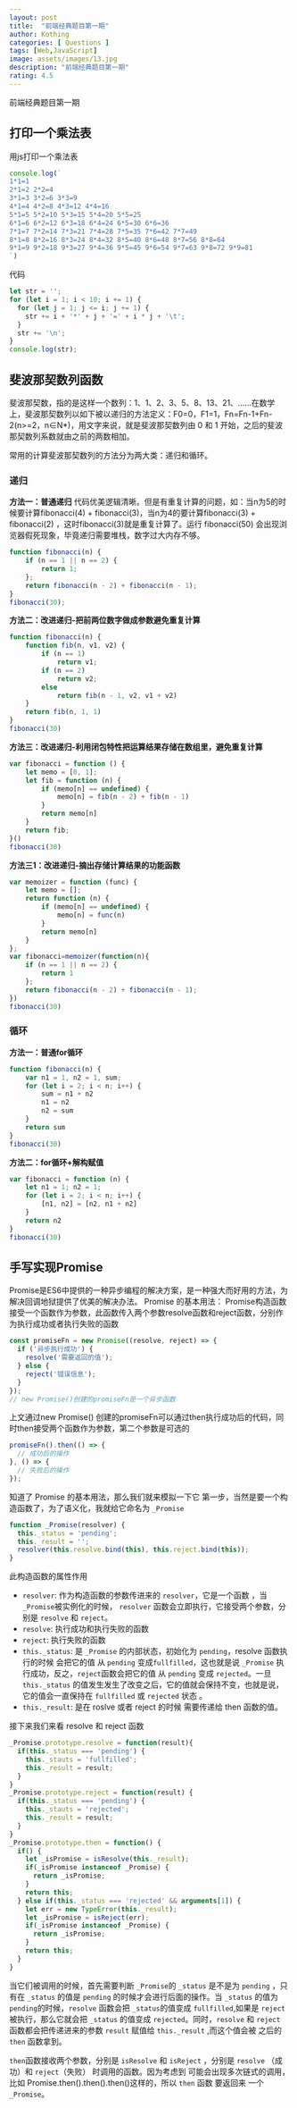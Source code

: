 ```yaml
---
layout: post
title:  "前端经典题目第一期"
author: Kothing
categories: [ Questions ]
tags: [Web,JavaScript]
image: assets/images/13.jpg
description: "前端经典题目第一期"
rating: 4.5
---
```

前端经典题目第一期

## 打印一个乘法表
用js打印一个乘法表
```js
console.log(`
1*1=1
2*1=2 2*2=4
3*1=3 3*2=6 3*3=9
4*1=4 4*2=8 4*3=12 4*4=16
5*1=5 5*2=10 5*3=15 5*4=20 5*5=25
6*1=6 6*2=12 6*3=18 6*4=24 6*5=30 6*6=36
7*1=7 7*2=14 7*3=21 7*4=28 7*5=35 7*6=42 7*7=49
8*1=8 8*2=16 8*3=24 8*4=32 8*5=40 8*6=48 8*7=56 8*8=64
9*1=9 9*2=18 9*3=27 9*4=36 9*5=45 9*6=54 9*7=63 9*8=72 9*9=81
`)
```
代码
```js
let str = '';
for (let i = 1; i < 10; i += 1) {
  for (let j = 1; j <= i; j += 1) {
    str += i + '*' + j + '=' + i * j + '\t';
  }
  str += '\n';
}
console.log(str);
```

## 斐波那契数列函数
斐波那契数，指的是这样一个数列：1、1、2、3、5、8、13、21、……在数学上，斐波那契数列以如下被以递归的方法定义：F0=0，F1=1，Fn=Fn-1+Fn-2(n>=2，n∈N*)，用文字来说，就是斐波那契数列由 0 和 1 开始，之后的斐波那契数列系数就由之前的两数相加。　　

常用的计算斐波那契数列的方法分为两大类：递归和循环。

### 递归
**方法一：普通递归**
代码优美逻辑清晰。但是有重复计算的问题，如：当n为5的时候要计算fibonacci(4) + fibonacci(3)，当n为4的要计算fibonacci(3) + fibonacci(2) ，这时fibonacci(3)就是重复计算了。运行 fibonacci(50) 会出现浏览器假死现象，毕竟递归需要堆栈，数字过大内存不够。
```js
function fibonacci(n) {
    if (n == 1 || n == 2) {
        return 1;
    };
    return fibonacci(n - 2) + fibonacci(n - 1);
}
fibonacci(30);
```

**方法二：改进递归-把前两位数字做成参数避免重复计算**
```js
function fibonacci(n) {
    function fib(n, v1, v2) {
        if (n == 1)
            return v1;
        if (n == 2)
            return v2;
        else
            return fib(n - 1, v2, v1 + v2)
    }
    return fib(n, 1, 1)
}
fibonacci(30)
```

**方法三：改进递归-利用闭包特性把运算结果存储在数组里，避免重复计算**
```js
var fibonacci = function () {
    let memo = [0, 1];
    let fib = function (n) {
        if (memo[n] == undefined) {
            memo[n] = fib(n - 2) + fib(n - 1)
        }
        return memo[n]
    }
    return fib;
}()
fibonacci(30)
```

**方法三1：改进递归-摘出存储计算结果的功能函数**
```js
var memoizer = function (func) {
    let memo = [];
    return function (n) {
        if (memo[n] == undefined) {
            memo[n] = func(n)
        }
        return memo[n]
    }
};
var fibonacci=memoizer(function(n){
    if (n == 1 || n == 2) {
        return 1
    };
    return fibonacci(n - 2) + fibonacci(n - 1);
})
fibonacci(30)
```

### 循环
**方法一：普通for循环** 
```js
function fibonacci(n) {
    var n1 = 1, n2 = 1, sum;
    for (let i = 2; i < n; i++) {
        sum = n1 + n2
        n1 = n2
        n2 = sum
    }
    return sum
}
fibonacci(30)
```

**方法二：for循环+解构赋值** 
```js
var fibonacci = function (n) {
    let n1 = 1; n2 = 1;
    for (let i = 2; i < n; i++) {
        [n1, n2] = [n2, n1 + n2]
    }
    return n2
}
fibonacci(30)
```

## 手写实现Promise
Promise是ES6中提供的一种异步编程的解决方案，是一种强大而好用的方法，为解决回调地狱提供了优美的解决办法。
Promise 的基本用法：
Promise构造函数接受一个函数作为参数，此函数传入两个参数resolve函数和reject函数，分别作为执行成功或者执行失败的函数
```js
const promiseFn = new Promise((resolve, reject) => {
  if ('异步执行成功') {
    resolve('需要返回的值');
  } else {
    reject('错误信息');
  }
});
// new Promise()创建的promiseFn是一个异步函数
```
上文通过new Promise() 创建的promiseFn可以通过then执行成功后的代码，同时then接受两个函数作为参数，第二个参数是可选的
```js
promiseFn().then(() => {
  // 成功后的操作
}, () => {
  // 失败后的操作
});
```

知道了 Promise 的基本用法，那么我们就来模拟一下它
第一步，当然是要一个构造函数了，为了语义化，我就给它命名为  `_Promise`
```js
function _Promise(resolver) {
  this._status = 'pending';
  this._result = '';
  resolver(this.resolve.bind(this), this.reject.bind(this));
}
```
此构造函数的属性作用
+ `resolver`: 作为构造函数的参数传进来的 `resolver`，它是一个函数 ，当 `_Promise`被实例化的时候， `resolver`  函数会立即执行，它接受两个参数，分别是 `resolve` 和 `reject`。
+ `resolve`: 执行成功和执行失败的函数  
+ `reject`: 执行失败的函数  
+ `this._status`: 是 `_Promise` 的内部状态，初始化为 `pending`，resolve 函数执行的时候 会把它的值 从 `pending` 变成`fullfilled`，这也就是说 `_Promise` 执行成功，反之，`reject`函数会把它的值 从 `pending` 变成 `rejected`。一旦 `this._status` 的值发生发生了改变之后，它的值就会保持不变，也就是说，它的值会一直保持在 `fullfilled` 或 `rejected` 状态 。  
+ `this._result`: 是在 roslve 或者 reject 的时候 需要传递给 then 函数的值。

接下来我们来看 resolve 和 reject 函数
```js
_Promise.prototype.resolve = function(result){
  if(this._status === 'pending') {
    this._stauts = 'fullfilled';
    this._result = result;
  }
}
_Promise.prototype.reject = function(result) {
  if(this._status === 'pending') {
    this._stauts = 'rejected';
    this._result = result;
  }
}
_Promise.prototype.then = function() {
  if() {
    let _isPromise = isResolve(this._result);
    if(_isPromise instanceof _Promise) {
      return _isPromise;
    }
    return this;
  } else if(this._status === 'rejected' && arguments[1]) {
    let err = new TypeError(this._result);
    let _isPromise = isReject(err);
    if(_isPromise instanceof _Promise) {
      return _isPromise;
    }
    return this;
  }
}
```
当它们被调用的时候，首先需要判断 `_Promise`的 `_status` 是不是为 `pending` ，只有在 `_status` 的值是 `pending` 的时候才会进行后面的操作。当 `_status` 的值为`pending`的时候，`resolve` 函数会把 `_status`的值变成 `fullfilled`,如果是 `reject` 被执行，那么它就会把 `_status` 的值变成 `rejected`。同时，`resolve` 和 `reject` 函数都会把传递进来的参数 `result` 赋值给 `this._result` ,而这个值会被 之后的 `then` 函数拿到。  

`then`函数接收两个参数，分别是 `isResolve` 和 `isReject` ，分别是 `resolve` （成功）和 `reject`（失败） 时调用的函数。因为考虑到 可能会出现多次链式的调用，比如  Promise.then().then().then()这样的，所以 `then` 函数 要返回来 一个 `_Promise`。
